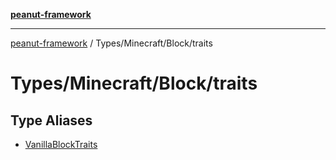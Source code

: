 [**peanut-framework**](../../../../README.md)

***

[peanut-framework](../../../../modules.md) / Types/Minecraft/Block/traits

# Types/Minecraft/Block/traits

## Type Aliases

- [VanillaBlockTraits](type-aliases/VanillaBlockTraits.md)
